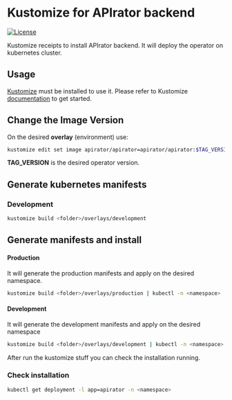 # Kustomize for APIrator backend

[![License](https://img.shields.io/badge/License-Apache%202.0-blue.svg)](https://opensource.org/licenses/Apache-2.0)

Kustomize receipts to install APIrator backend. It will deploy the operator on kubernetes cluster.

## Usage
[Kustomize](https://kustomize.io/) must be installed to use it.
Please refer to Kustomize [documentation](https://github.com/kubernetes-sigs/kustomize/tree/master/docs) to get started.

## Change the Image Version
On the desired **overlay** (environment) use:
````bash
kustomize edit set image apirator/apirator=apirator/apirator:$TAG_VERSION
````

**TAG_VERSION** is the desired operator version.

## Generate kubernetes manifests

### Development

```bash
kustomize build <folder>/overlays/development
```

## Generate manifests and install

#### Production

It will generate the production manifests and apply on the desired namespace. 

```bash
kustomize build <folder>/overlays/production | kubectl -n <namespace>  apply -f  - 
```

#### Development

It will generate the development manifests and apply on the desired namespace

```bash
kustomize build <folder>/overlays/development | kubectl -n <namespace>  apply -f  - 
```

After run the kustomize stuff you can check the installation running.

### Check installation

```bash
kubectl get deployment -l app=apirator -n <namespace>
```
 
